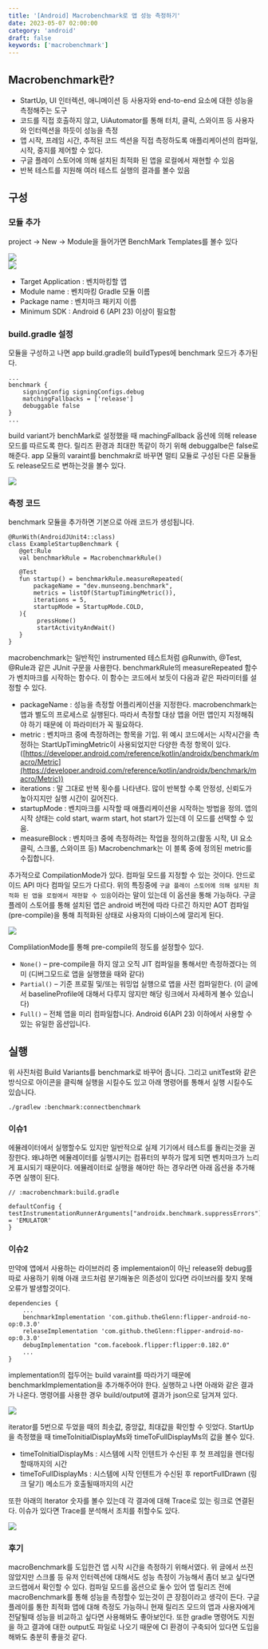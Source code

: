```yaml
---
title: '[Android] Macrobenchmark로 앱 성능 측정하기'
date: 2023-05-07 02:00:00
category: 'android'
draft: false
keywords: ['macrobenchmark']
---
```


## Macrobenchmark란?

- StartUp, UI 인터렉션, 애니메이션 등 사용자와 end-to-end 요소에 대한 성능을 측정해주는 도구
- 코드를 직접 호출하지 않고, UiAutomator를 통해 터치, 클릭, 스와이프 등 사용자와 인터렉션을 하듯이 성능을 측정
- 앱 시작, 프레임 시간, 추적된 코드 섹션을 직접 측정하도록 애플리케이션의 컴파일, 시작, 중지를 제어할 수 있다.
- 구글 플레이 스토어에 의해 설치된 최적화 된 앱을 로컬에서 재현할 수 있음
- 반복 테스트를 지원해 여러 테스트 실행의 결과를 볼수 있음

## 구성
### 모듈 추가

project → New → Module을 들어가면 BenchMark Templates를 볼수 있다

<img src="../../assets/macrobenchmark_1.png">

<br>
<img src="../../assets/macrobenchmark_2.png">
<br>

- Target Application :  벤치마킹할 앱 <br>
- Module name : 벤치마킹 Gradle 모듈 이름 <br>
- Package name : 벤치마크 패키지 이름 <br>
- Minimum SDK : Android 6 (API 23) 이상이 필요함

### build.gradle 설정
모듈을 구성하고 나면 app build.gradle의 buildTypes에 benchmark 모드가 추가된다.
```
...
benchmark {
	signingConfig signingConfigs.debug
	matchingFallbacks = ['release']
	debuggable false
}
...
```
build variant가 benchMark로 설정했을 때 machingFallback 옵션에 의해 release 모드를 따르도록 한다. 릴리즈 환경과 최대한 똑같이 하기 위해 debuggalbe은 false로 해준다. app 모듈의 varaint를 benchmakr로 바꾸면 멀티 모듈로 구성된 다른 모듈들도 release모드로 변하는것을 볼수 있다.

<img src="../../assets/macrobenchmark_3.png">
<br>

### 측정 코드

benchmark 모듈을 추가하면 기본으로 아래 코드가 생성됩니다.
```
@RunWith(AndroidJUnit4::class)
class ExampleStartupBenchmark {
   @get:Rule
   val benchmarkRule = MacrobenchmarkRule()

   @Test
   fun startup() = benchmarkRule.measureRepeated(
       packageName = "dev.munseong.benchmark",
       metrics = listOf(StartupTimingMetric()),
       iterations = 5,
       startupMode = StartupMode.COLD,
   ){
        pressHome()
        startActivityAndWait()
   }
}
```

macrobenchmark는 일반적인 instrumented 테스트처럼 @Runwith, @Test, @Rule과 같은 JUnit 구문을 사용한다. benchmarkRule의 measureRepeated 함수가 벤치마크를 시작하는 함수다. 이 함수는 코드에서 보듯이 다음과 같은 파라미터를 설정할 수 있다.

- packageName : 성능을 측정할 어플리케이션을 지정한다. macrobenchmark는 앱과 별도의 프로세스로 실행된다. 따라서 측정할 대상 앱을 어떤 앱인지 지정해줘야 하기 때문에 이 파라미터가 꼭 필요하다.
- metric : 벤치마크 중에 측정하려는 항목을 기입. 위 예시 코드에서는 시작시간을 측정하는 StartUpTimingMetric이 사용되었지만 다양한 측정 항목이 있다. ([https://developer.android.com/reference/kotlin/androidx/benchmark/macro/Metric](https://developer.android.com/reference/kotlin/androidx/benchmark/macro/Metric))
- iterations :  말 그대로 반복 횟수를 나타낸다. 많이 반복할 수록 안정성, 신뢰도가 높아지지만 실행 시간이 길어진다.
- startupMode : 벤치마크를 시작할 때 애플리케이션을 시작하는 방법을 정의. 앱의 시작 상태는 cold start, warm start, hot start가 있는데 이 모드를 선택할 수 있음.
- measureBlock : 벤치마크 중에 측정하려는 작업을 정의하고(활동 시작, UI 요소 클릭, 스크롤, 스와이프 등) Macrobenchmark는 이 블록 중에 정의된 metric를 수집합니다.

추가적으로 CompilationMode가 있다. 컴파일 모드를 지정할 수 있는 것이다. 안드로이드 API 마다 컴파일 모드가 다르다. 위의 특징중에 `구글 플레이 스토어에 의해 설치된 최적화 된 앱을 로컬에서 재현할 수 있음`이라는 말이 있는데 이 옵션을 통해 가능하다. 구글 플레이 스토어를 통해 설치된 앱은 android 버전에 따라 다르긴 하지만 AOT 컴파일(pre-compile)을 통해 최적화된 상태로 사용자의 디바이스에 깔리게 된다.

<img src="../../assets/macrobenchmark_4.png">

ComplilationMode를 통해 pre-compile의 정도를 설정할수 있다. 

- `None()` – pre-compile을 하지 않고 오직 JIT 컴파일을 통해서만 측정하겠다는 의미 (디버그모드로 앱을 실행했을 때와 같다)
- `Partial()` – 기준 프로필 및/또는 워밍업 실행으로 앱을 사전 컴파일한다. (이 글에서 baselineProfile에 대해서 다루지 않지만 해당 링크에서 자세하게 볼수 있습니다)
- `Full()` – 전체 앱을 미리 컴파일합니다. Android 6(API 23) 이하에서 사용할 수 있는 유일한 옵션입니다.

## 실행

위 사진처럼 Build Variants를 benchmark로 바꾸어 줍니다. 그리고 unitTest와 같은 방식으로 아이콘을 클릭해 실행을 시킬수도 있고 아래 명령어를 통해서 실행 시킬수도 있습니다. 

```
./gradlew :benchmark:connectbenchmark
```

### 이슈1

에뮬레이터에서 실행할수도 있지만 일반적으로 실제 기기에서 테스트를 돌리는것을 권장한다. 왜냐하면 에뮬레이터를 실행시키는 컴퓨터의 부하가 많게 되면 벤치마크가 느리게 표시되기 때문이다. 에뮬레이터로 실행을 해야만 하는 경우라면 아래 옵션을 추가해주면 실행이 된다.

```
// :macrobenchmark:build.gradle

defaultConfig {
testInstrumentationRunnerArguments["androidx.benchmark.suppressErrors"] = 'EMULATOR'
}
```

### 이슈2

만약에 앱에서 사용하는 라이브러리 중 implementaion이 아닌 release와 debug를 따로 사용하기 위해 아래 코드처럼 분기해놓은 의존성이 있다면 라이브러를 찾지 못해 오류가 발생할것이다.

```
dependencies {
	...
    benchmarkImplementation 'com.github.theGlenn:flipper-android-no-op:0.3.0'
    releaseImplementation 'com.github.theGlenn:flipper-android-no-op:0.3.0'
    debugImplementation "com.facebook.flipper:flipper:0.182.0"
	...
}
```

implementation의 접두어는 build varaint를 따라가기 때문에 benchmarkImplementation을 추가해주어야 한다. 실행하고 나면 아래와 같은 결과가 나온다. 명령어를 사용한 경우 build/output에 결과가 json으로 담겨져 있다.

<img src="../../assets/macrobenchmark_5.png">

iterator를 5번으로 두었을 때의 최솟값, 중앙값, 최대값을 확인할 수 잇었다. 
StartUp을 측정했을 때 timeToInitialDisplayMs와 timeToFullDisplayMs의 값을 볼수 있다.

- timeToInitialDisplayMs : 시스템에 시작 인텐트가 수신된 후 첫 프레임을 렌더링 할때까지의 시간
- timeToFullDisplayMs : 시스템에 시작 인텐트가 수신된 후 reportFullDrawn (링크 달기) 메소드가 호출될때까지의 시간

또한 아래의 Iterator 숫자를 볼수 있는데 각 결과에 대해 Trace로 있는 링크로 연결된다. 이슈가 있다면 Trace를 분석해서 조치를 취할수도 있다.

<img src="../../assets/macrobenchmark_6.png">
<br>

### 후기

macroBenchmark를 도입한건 앱 시작 시간을 측정하기 위해서였다. 위 글에서 쓰진 않았지만 스크롤 등 유저 인터렉션에 대해서도 성능 측정이 가능해서 좀더 보고 싶다면 코드랩에서 확인할 수 있다. 컴파일 모드를 옵션으로 둘수 있어 앱 릴리즈 전에 macroBenchmark를 통해 성능을 측정할수 있는것이 큰 장점이라고 생각이 든다. 구글 플레이를 통한 최적화 앱에 대해 측정도 가능하니 현재 릴리즈 모드의 앱과 사용자에게 전달될때 성능을 비교하고 싶다면 사용해봐도 좋아보인다. 또한 gradle 명령어도 지원을 하고 결과에 대한 output도 파일로 나오기 때문에 CI 환경이 구축되어 있다면 도입을 해봐도 충분히 좋을것 같다.